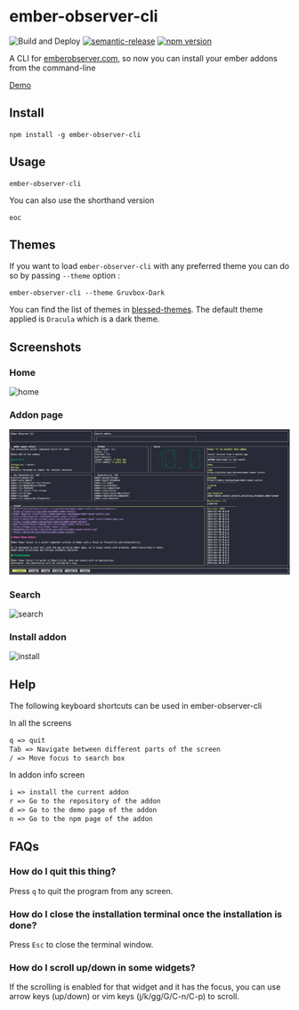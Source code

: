# ember-observer-cli
![Build and Deploy](https://github.com/rajasegar/ember-observer-cli/workflows/Build%20and%20Deploy/badge.svg)
[![semantic-release](https://img.shields.io/badge/%20%20%F0%9F%93%A6%F0%9F%9A%80-semantic--release-e10079.svg)](https://github.com/semantic-release/semantic-release)
[![npm version](http://img.shields.io/npm/v/ember-observer-cli.svg?style=flat)](https://npmjs.org/package/ember-observer-cli "View this project on npm")


A CLI for [emberobserver.com](https://emberobserver.com), so now you can install your ember addons from the command-line

[Demo](https://www.youtube.com/watch?v=lHOFc9cW37A)


## Install
```
npm install -g ember-observer-cli
```

## Usage
```
ember-observer-cli
```

You can also use the shorthand version 
```
eoc
```

## Themes
If you want to load `ember-observer-cli` with any preferred theme you can do so by passing `--theme` option :
```
ember-observer-cli --theme Gruvbox-Dark
```

You can find the list of themes in [blessed-themes](https://github.com/rajasegar/blessed-themes). The default theme applied is `Dracula` which is a dark theme.

## Screenshots

### Home
![home](screenshots/eoc-home.png)

### Addon page
![addon](screenshots/eoc-addon.png)

### Search 
![search](screenshots/eoc-search.png)

### Install addon
![install](screenshots/eoc-install.png)

## Help
The following keyboard shortcuts can be used in ember-observer-cli

In all the screens
```
q => quit
Tab => Navigate between different parts of the screen
/ => Move focus to search box 
```

In addon info screen
```
i => install the current addon
r => Go to the repository of the addon
d => Go to the demo page of the addon
n => Go to the npm page of the addon
```

## FAQs

### How do I quit this thing?
Press `q` to quit the program from any screen.

### How do I close the installation terminal once the installation is done?
Press `Esc` to close the terminal window.

### How do I scroll up/down in some widgets?
If the scrolling is enabled for that widget and it has the focus, you can use arrow keys (up/down) or vim keys (j/k/gg/G/C-n/C-p) to scroll.



